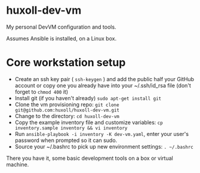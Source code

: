 # huxoll-dev-vm
My personal DevVM configuration and tools.

Assumes Ansible is installed, on a Linux box.

# Core workstation setup #

* Create an ssh key pair ( `ssh-keygen` ) and add the public half your GitHub account or copy one you already have into your ~/.ssh/id_rsa file (don't forget to `chmod 400` it)
* Install git (if you haven't already) `sudo apt-get install git`
* Clone the vm provisioning repo: `git clone git@github.com:huxoll/huxoll-dev-vm.git`
* Change to the directory: `cd huxoll-dev-vm`
* Copy the example inventory file and customize variables: `cp inventory.sample inventory && vi inventory`
* Run `ansible-playbook -i inventory -K dev-vm.yaml`, enter your user's password when prompted so it can sudo.
* Source your ~/.bashrc to pick up new environment settings: `. ~/.bashrc`

There you have it, some basic development tools on a box or virtual machine.
